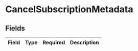 # CancelSubscriptionMetadata


## Fields

| Field       | Type        | Required    | Description |
| ----------- | ----------- | ----------- | ----------- |